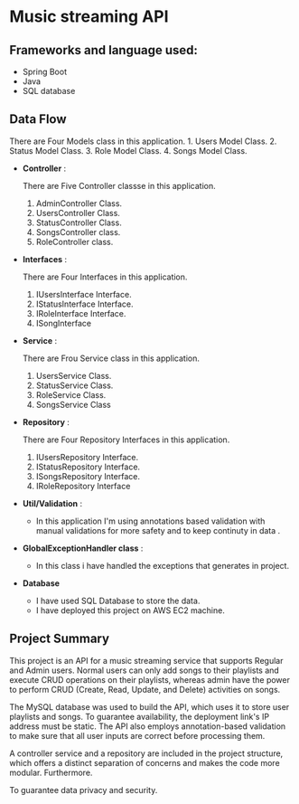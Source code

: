 # Music streaming API
## Frameworks and language used:
-  Spring Boot
-  Java
-  SQL database
## Data Flow


There are Four Models class in this application.
    1. Users Model Class.
    2. Status Model Class.
    3. Role Model Class.
    4. Songs Model Class.


* **Controller** :

  There are Five Controller classse in this application.

    1. AdminController Class.
    2. UsersController Class.
    3. StatusController Class.
    4. SongsController class.
    5. RoleController class. 


* **Interfaces** :

  There are Four Interfaces in this application.
    1. IUsersInterface Interface.
    2. IStatusInterface Interface.
    3. IRoleInterface Interface.
    4. ISongInterface


* **Service** :

  There are Frou Service class in this application.

    1. UsersService Class.
    2. StatusService Class.
    3. RoleService Class.
    4. SongsService Class
  


* **Repository** :

  There are Four Repository Interfaces in this application.

    1. IUsersRepository Interface.
    2. IStatusRepository Interface.
    3. ISongsRepository Interface.
    4. IRoleRepository Interface


* **Util/Validation** :
    * In this application I'm using annotations based validation with manual validations for more safety and to keep continuty in data .



* **GlobalExceptionHandler class** :
  * In this class i have handled the exceptions that generates in project.



* **Database**

    * I have used SQL Database to store the data.
    * I have deployed this project on AWS EC2 machine.


## Project Summary

This project is an API for a music streaming service that supports Regular and Admin users. Normal users can only add songs to their playlists and execute CRUD operations on their playlists, whereas admin have the power to perform CRUD (Create, Read, Update, and Delete) activities on songs.

The MySQL database was used to build the API, which uses it to store user playlists and songs. To guarantee availability, the deployment link's IP address must be static. The API also employs annotation-based validation to make sure that all user inputs are correct before processing them.


A controller service and a repository are included in the project structure, which offers a distinct separation of concerns and makes the code more modular. Furthermore.

To guarantee data privacy and security.



  













  